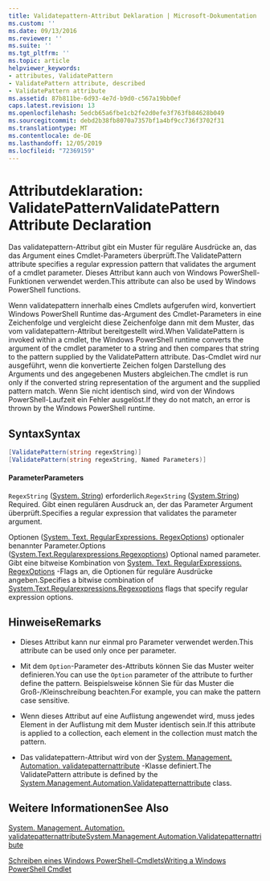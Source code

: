 ```yaml
---
title: Validatepattern-Attribut Deklaration | Microsoft-Dokumentation
ms.custom: ''
ms.date: 09/13/2016
ms.reviewer: ''
ms.suite: ''
ms.tgt_pltfrm: ''
ms.topic: article
helpviewer_keywords:
- attributes, ValidatePattern
- ValidatePattern attribute, described
- ValidatePattern attribute
ms.assetid: 87b811be-6d93-4e7d-b9d0-c567a19bb0ef
caps.latest.revision: 13
ms.openlocfilehash: 5edcb65a6fbe1cb2fe2d0efe3f763fb84628b049
ms.sourcegitcommit: debd2b38fb8070a7357bf1a4bf9cc736f3702f31
ms.translationtype: MT
ms.contentlocale: de-DE
ms.lasthandoff: 12/05/2019
ms.locfileid: "72369159"
---
```

# <a name="validatepattern-attribute-declaration"></a><span data-ttu-id="7e799-102">Attributdeklaration: ValidatePattern</span><span class="sxs-lookup"><span data-stu-id="7e799-102">ValidatePattern Attribute Declaration</span></span>

<span data-ttu-id="7e799-103">Das validatepattern-Attribut gibt ein Muster für reguläre Ausdrücke an, das das Argument eines Cmdlet-Parameters überprüft.</span><span class="sxs-lookup"><span data-stu-id="7e799-103">The ValidatePattern attribute specifies a regular expression pattern that validates the argument of a cmdlet parameter.</span></span> <span data-ttu-id="7e799-104">Dieses Attribut kann auch von Windows PowerShell-Funktionen verwendet werden.</span><span class="sxs-lookup"><span data-stu-id="7e799-104">This attribute can also be used by Windows PowerShell functions.</span></span>

<span data-ttu-id="7e799-105">Wenn validatepattern innerhalb eines Cmdlets aufgerufen wird, konvertiert Windows PowerShell Runtime das-Argument des Cmdlet-Parameters in eine Zeichenfolge und vergleicht diese Zeichenfolge dann mit dem Muster, das vom validatepattern-Attribut bereitgestellt wird.</span><span class="sxs-lookup"><span data-stu-id="7e799-105">When ValidatePattern is invoked within a cmdlet, the Windows PowerShell runtime converts the argument of the cmdlet parameter to a string and then compares that string to the pattern supplied by the ValidatePattern attribute.</span></span> <span data-ttu-id="7e799-106">Das-Cmdlet wird nur ausgeführt, wenn die konvertierte Zeichen folgen Darstellung des Arguments und des angegebenen Musters abgleichen.</span><span class="sxs-lookup"><span data-stu-id="7e799-106">The cmdlet is run only if the converted string representation of the argument and the supplied pattern match.</span></span> <span data-ttu-id="7e799-107">Wenn Sie nicht identisch sind, wird von der Windows PowerShell-Laufzeit ein Fehler ausgelöst.</span><span class="sxs-lookup"><span data-stu-id="7e799-107">If they do not match, an error is thrown by the Windows PowerShell runtime.</span></span>

## <a name="syntax"></a><span data-ttu-id="7e799-108">Syntax</span><span class="sxs-lookup"><span data-stu-id="7e799-108">Syntax</span></span>

```csharp
[ValidatePattern(string regexString)]
[ValidatePattern(string regexString, Named Parameters)]
```

#### <a name="parameters"></a><span data-ttu-id="7e799-109">Parameter</span><span class="sxs-lookup"><span data-stu-id="7e799-109">Parameters</span></span>

<span data-ttu-id="7e799-110">`RegexString` ([System. String](/dotnet/api/System.String)) erforderlich.</span><span class="sxs-lookup"><span data-stu-id="7e799-110">`RegexString` ([System.String](/dotnet/api/System.String)) Required.</span></span> <span data-ttu-id="7e799-111">Gibt einen regulären Ausdruck an, der das Parameter Argument überprüft.</span><span class="sxs-lookup"><span data-stu-id="7e799-111">Specifies a regular expression that validates the parameter argument.</span></span>

<span data-ttu-id="7e799-112">Optionen ([System. Text. RegularExpressions. RegexOptions](/dotnet/api/System.Text.RegularExpressions.RegexOptions)) optionaler benannter Parameter.</span><span class="sxs-lookup"><span data-stu-id="7e799-112">Options ([System.Text.Regularexpressions.Regexoptions](/dotnet/api/System.Text.RegularExpressions.RegexOptions)) Optional named parameter.</span></span> <span data-ttu-id="7e799-113">Gibt eine bitweise Kombination von [System. Text. RegularExpressions. RegexOptions](/dotnet/api/System.Text.RegularExpressions.RegexOptions) -Flags an, die Optionen für reguläre Ausdrücke angeben.</span><span class="sxs-lookup"><span data-stu-id="7e799-113">Specifies a bitwise combination of [System.Text.Regularexpressions.Regexoptions](/dotnet/api/System.Text.RegularExpressions.RegexOptions) flags that specify regular expression options.</span></span>

## <a name="remarks"></a><span data-ttu-id="7e799-114">Hinweise</span><span class="sxs-lookup"><span data-stu-id="7e799-114">Remarks</span></span>

- <span data-ttu-id="7e799-115">Dieses Attribut kann nur einmal pro Parameter verwendet werden.</span><span class="sxs-lookup"><span data-stu-id="7e799-115">This attribute can be used only once per parameter.</span></span>

- <span data-ttu-id="7e799-116">Mit dem `Option`-Parameter des-Attributs können Sie das Muster weiter definieren.</span><span class="sxs-lookup"><span data-stu-id="7e799-116">You can use the `Option` parameter of the attribute to further define the pattern.</span></span> <span data-ttu-id="7e799-117">Beispielsweise können Sie für das Muster die Groß-/Kleinschreibung beachten.</span><span class="sxs-lookup"><span data-stu-id="7e799-117">For example, you can make the pattern case sensitive.</span></span>

- <span data-ttu-id="7e799-118">Wenn dieses Attribut auf eine Auflistung angewendet wird, muss jedes Element in der Auflistung mit dem Muster identisch sein.</span><span class="sxs-lookup"><span data-stu-id="7e799-118">If this attribute is applied to a collection, each element in the collection must match the pattern.</span></span>

- <span data-ttu-id="7e799-119">Das validatepattern-Attribut wird von der [System. Management. Automation. validatepatternattribute](/dotnet/api/System.Management.Automation.ValidatePatternAttribute) -Klasse definiert.</span><span class="sxs-lookup"><span data-stu-id="7e799-119">The ValidatePattern attribute is defined by the [System.Management.Automation.Validatepatternattribute](/dotnet/api/System.Management.Automation.ValidatePatternAttribute) class.</span></span>

## <a name="see-also"></a><span data-ttu-id="7e799-120">Weitere Informationen</span><span class="sxs-lookup"><span data-stu-id="7e799-120">See Also</span></span>

[<span data-ttu-id="7e799-121">System. Management. Automation. validatepatternattribute</span><span class="sxs-lookup"><span data-stu-id="7e799-121">System.Management.Automation.Validatepatternattribute</span></span>](/dotnet/api/System.Management.Automation.ValidatePatternAttribute)

[<span data-ttu-id="7e799-122">Schreiben eines Windows PowerShell-Cmdlets</span><span class="sxs-lookup"><span data-stu-id="7e799-122">Writing a Windows PowerShell Cmdlet</span></span>](./writing-a-windows-powershell-cmdlet.md)
